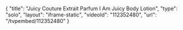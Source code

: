 {
    "title": "Juicy Couture Extrait Parfum   I Am Juicy Body Lotion",
    "type": "solo",
    "layout": "iframe-static",
    "videoId": "112352480",
    "url": "\/tvpembed\/112352480"
}